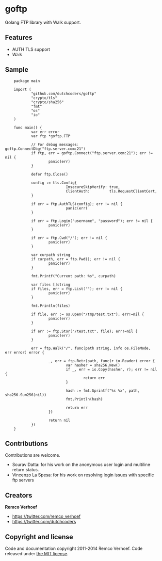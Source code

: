 goftp
=====

Golang FTP library with Walk support.

## Features

* AUTH TLS support
* Walk 

## Sample
		package main

		import (
				"github.com/dutchcoders/goftp"
				"crypto/tls"
				"crypto/sha256"
				"fmt"
				"os"
				"io"
		)
		
		func main() {
				var err error
				var ftp *goftp.FTP
		
				// For debug messages: goftp.ConnectDbg("ftp.server.com:21")
				if ftp, err = goftp.Connect("ftp.server.com:21"); err != nil {
						panic(err)
				}
		
				defer ftp.Close()
		
				config := tls.Config{
								InsecureSkipVerify: true,
								ClientAuth:         tls.RequestClientCert,
				}
		
				if err = ftp.AuthTLS(config); err != nil {
								panic(err)
				}
		
				if err = ftp.Login("username", "password"); err != nil {
						panic(err)
				}
		
				if err = ftp.Cwd("/"); err != nil {
						panic(err)
				}
		
				var curpath string
				if curpath, err = ftp.Pwd(); err != nil {
						panic(err)
				}
		
				fmt.Printf("Current path: %s", curpath)
		
				var files []string
				if files, err = ftp.List(""); err != nil {
						panic(err)
				}
		
				fmt.Println(files)
		
				if file, err := os.Open("/tmp/test.txt"); err!=nil {
						panic(err)
				}
		
				if err := ftp.Stor("/test.txt", file); err!=nil {
						panic(err)
				}
		
				err = ftp.Walk("/", func(path string, info os.FileMode, err error) error {
		
						_, err = ftp.Retr(path, func(r io.Reader) error {
								var hasher = sha256.New()
								if _, err = io.Copy(hasher, r); err != nil {
										return err
								}
		
								hash := fmt.Sprintf("%s %x", path, sha256.Sum256(nil))
								fmt.Println(hash)
		
								return err
						})
		
						return nil
				})
		}

## Contributions

Contributions are welcome.

* Sourav Datta: for his work on the anonymous user login and multiline return status.
* Vincenzo La Spesa: for his work on resolving login issues with specific ftp servers


## Creators

**Remco Verhoef**
- <https://twitter.com/remco_verhoef>
- <https://twitter.com/dutchcoders>

## Copyright and license

Code and documentation copyright 2011-2014 Remco Verhoef.
Code released under [the MIT license](LICENSE).


